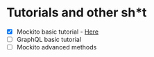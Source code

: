 # Tutorials and other sh*t

 - [x] Mockito basic tutorial - [Here](https://github.com/ptjuanramos/java-research-study/tree/master/TestingJUnitMockito)
 - [ ] GraphQL basic tutorial
 - [ ] Mockito advanced methods 
